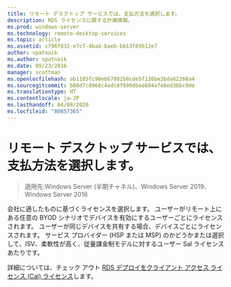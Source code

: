 ```yaml
---
title: リモート デスクトップ サービスでは、支払方法を選択します。
description: RDS ライセンスに関する計画情報。
ms.prod: windows-server
ms.technology: remote-desktop-services
ms.topic: article
ms.assetid: c796f832-e7cf-4bad-baeb-bb13f65612e7
author: spatnaik
ms.author: spatnaik
ms.date: 09/23/2016
manager: scottman
ms.openlocfilehash: ab1185fc90eb67882b8cde5f126be3bda62268a4
ms.sourcegitcommit: b00d7c8968c4adc8f699dbee694afe6ed36bc9de
ms.translationtype: HT
ms.contentlocale: ja-JP
ms.lasthandoff: 04/08/2020
ms.locfileid: "80857365"
---
```

# <a name="remote-desktop-services---choose-how-you-pay"></a>リモート デスクトップ サービスでは、支払方法を選択します。

>適用先:Windows Server (半期チャネル)、Windows Server 2019、Windows Server 2016

会社に適したものに基づくライセンスを選択します。 ユーザーがリモート上にある任意の BYOD シナリオでデバイスを有効にするユーザーごとにライセンスされます。 ユーザーが同じデバイスを共有する場合、デバイスごとにライセンスされます。 サービス プロバイダー (HSP または MSP) のかどうかまたは選択して、ISV、柔軟性が高く、従量課金制モデルに対するユーザー Sal ライセンスあたりです。

詳細については、チェック アウト [RDS デプロイをクライアント アクセス ライセンス (Cal) ライセンス](rds-client-access-license.md)します。
